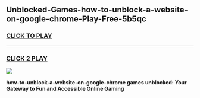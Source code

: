 
## Unblocked-Games-how-to-unblock-a-website-on-google-chrome-Play-Free-5b5qc
<h3>
<a href="https://premium76.site?title=how-to-unblock-a-website-on-google-chrome&ref=21A">CLICK TO PLAY</a></h3>
<hr>

<h3>
<a href="https://premium76.site?title=how-to-unblock-a-website-on-google-chrome&ref=21A">CLICK 2 PLAY</a>
  
</h3>

<a href="https://premium76.site?title=how-to-unblock-a-website-on-google-chrome&ref=21A"><img src="https://clearcache.store/games.png"></a>


**how-to-unblock-a-website-on-google-chrome games unblocked: Your Gateway to Fun and Accessible Online Gaming**
